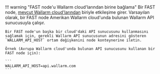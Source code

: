 !!! warning "FAST node'u Wallarm cloud'larından birine bağlama"
    Bir FAST node, [mevcut Wallarm cloud'larından](../cloud-list.md) biriyle etkileşime girer. Varsayılan olarak, bir FAST node Amerikan Wallarm cloud'unda bulunan Wallarm API sunucusuyla çalışır.
    
    Bir FAST node'un başka bir cloud'daki API sunucusunu kullanmasını sağlamak için, gerekli Wallarm API sunucusunun adresini gösteren `WALLARM_API_HOST` ortam değişkenini node konteynerine iletin.

    Örnek (Avrupa Wallarm cloud'unda bulunan API sunucusunu kullanan bir FAST node için):

    ```
    WALLARM_API_HOST=api.wallarm.com      
    ```